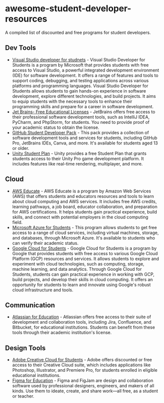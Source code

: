 # awesome-student-developer-resources
A compiled list of discounted and free programs for student developers.

## Dev Tools
- [Visual Studio developer for studnets](https://visualstudio.microsoft.com/students/) - Visual Studio Developer for Students is a program by Microsoft that provides students with free access to Visual Studio, a powerful integrated development environment (IDE) for software development. It offers a range of features and tools to support coding, debugging, and testing applications across various platforms and programming languages. Visual Studio Developer for Students allows students to gain hands-on experience in software development, explore different technologies, and build projects. It aims to equip students with the necessary tools to enhance their programming skills and prepare for a career in software development.
- [Jet Brains- Free Educational Licenses](https://www.jetbrains.com/community/education/#students) - JetBrains offers free access to their professional software development tools, such as IntelliJ IDEA, PyCharm, and PhpStorm, for students. You need to provide proof of your academic status to obtain the license.
- [GitHub Student Developer Pack](https://education.github.com/pack#offers) - This pack provides a collection of software development tools and services for students, including GitHub Pro, JetBrains IDEs, Canva, and more. It's available for students aged 13 or older.
- [Unity Student Plan](https://unity.com/products/unity-student) - Unity provides a free Student Plan that grants students access to their Unity Pro game development platform. It includes features like real-time rendering, multiplayer, and more.

## Cloud
- [AWS Educate](https://aws.amazon.com/education/awseducate/) - AWS Educate is a program by Amazon Web Services (AWS) that offers students and educators resources and tools to learn about cloud computing and AWS services. It includes free AWS credits, learning pathways, a job board, educator collaboration, and preparation for AWS certifications. It helps students gain practical experience, build skills, and connect with potential employers in the cloud computing field.
- [Microsoft Azure for Students](https://azure.microsoft.com/en-us/free/students/) - This program allows students to get free access to a range of cloud services, including virtual machines, storage, and databases, through Microsoft Azure. It's available to students who can verify their academic status.
- [Google Cloud for Students](https://cloud.google.com/edu/students) - Google Cloud for Students is a program by Google that provides students with free access to various Google Cloud Platform (GCP) resources and services. It allows students to explore and experiment with cloud technologies, such as computing, storage, machine learning, and data analytics. Through Google Cloud for Students, students can gain practical experience in working with GCP, build projects, and develop their skills in cloud computing. It offers an opportunity for students to learn and innovate using Google's robust cloud infrastructure and tools.

## Communication
- [Atlassian for Education](https://www.atlassian.com/solutions/survey/classroom-license-request) - Atlassian offers free access to their suite of development and collaboration tools, including Jira, Confluence, and Bitbucket, for educational institutions. Students can benefit from these tools through their academic institution's license.
## Design Tools
- [Adobe Creative Cloud for Students](https://www.adobe.com/creativecloud/buy/students.html) - Adobe offers discounted or free access to their Creative Cloud suite, which includes applications like Photoshop, Illustrator, and Premiere Pro, for students enrolled in eligible educational institutions.
- [Figma for Education](https://www.figma.com/education/) - Figma and FigJam are design and collaboration software used by professional designers, engineers, and makers of all kinds. Use them to ideate, create, and share work—all free, as a student or teacher.

